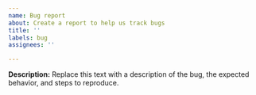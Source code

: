 ```yaml
---
name: Bug report
about: Create a report to help us track bugs
title: ''
labels: bug
assignees: ''

---
```


**Description:**
Replace this text with a description of the bug, the expected behavior, and steps to reproduce.

<!-- If high priority, add the appropriate label.                      -->
<!-- Drag and drop screenshots, if relevant.                          -->
<!-- If you will be making a fix, assign yourself to this Issue. -->
